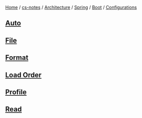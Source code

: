 [Home](https://mengxianbin.github.io) /
[cs-notes](https://mengxianbin.github.io/cs-notes/site) /
[Architecture](https://mengxianbin.github.io/cs-notes/site/Architecture) /
[Spring](https://mengxianbin.github.io/cs-notes/site/Architecture/Spring) /
[Boot](https://mengxianbin.github.io/cs-notes/site/Architecture/Spring/Boot) /
[Configurations](https://mengxianbin.github.io/cs-notes/site/Architecture/Spring/Boot/Configurations)

## [Auto](https://mengxianbin.github.io/cs-notes/site/Architecture/Spring/Boot/Configurations/Auto/)

## [File](https://mengxianbin.github.io/cs-notes/site/Architecture/Spring/Boot/Configurations/File/)

## [Format](https://mengxianbin.github.io/cs-notes/site/Architecture/Spring/Boot/Configurations/Format)

## [Load Order](https://mengxianbin.github.io/cs-notes/site/Architecture/Spring/Boot/Configurations/Load%20Order)

## [Profile](https://mengxianbin.github.io/cs-notes/site/Architecture/Spring/Boot/Configurations/Profile/)

## [Read](https://mengxianbin.github.io/cs-notes/site/Architecture/Spring/Boot/Configurations/Read/)
